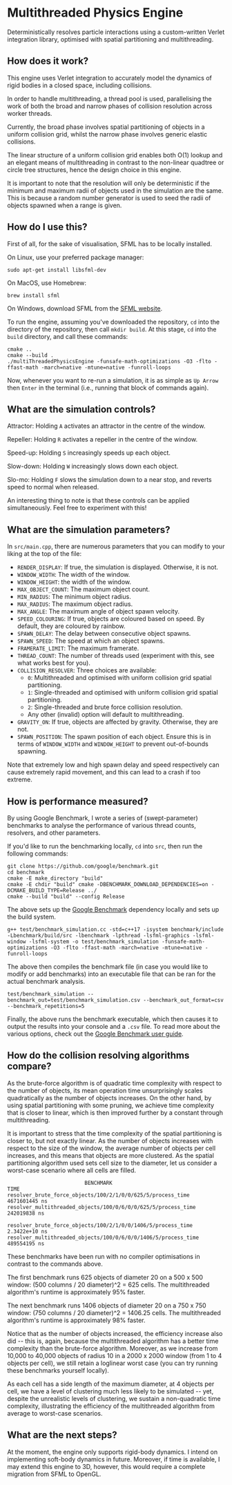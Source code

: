 # Multithreaded Physics Engine

Deterministically resolves particle interactions using a custom-written Verlet integration library, optimised with spatial partitioning and multithreading.

## How does it work?

This engine uses Verlet integration to accurately model the dynamics of rigid bodies in a closed space, including collisions.

In order to handle multithreading, a thread pool is used, parallelising the work of both the broad and narrow phases of collision resolution across worker threads.

Currently, the broad phase involves spatial partitioning of objects in a uniform collision grid, whilst the narrow phase involves generic elastic collisions.

The linear structure of a uniform collision grid enables both O(1) lookup and an elegant means of multithreading in contrast to the non-linear quadtree or circle tree structures, hence the design choice in this engine.

It is important to note that the resolution will only be deterministic if the minimum and maximum radii of objects used in the simulation are the same. This is because a random number generator is used to seed the radii of objects spawned when a range is given.

## How do I use this?

First of all, for the sake of visualisation, SFML has to be locally installed.

On Linux, use your preferred package manager:
```
sudo apt-get install libsfml-dev
```

On MacOS, use Homebrew:
```
brew install sfml
```

On Windows, download SFML from the [SFML website](https://www.sfml-dev.org/download.php).

To run the engine, assuming you've downloaded the repository, `cd` into the directory of the repository, then call `mkdir build`. At this stage, `cd` into the `build` directory, and call these commands:

```
cmake ..
cmake --build .
./multiThreadedPhysicsEngine -funsafe-math-optimizations -O3 -flto -ffast-math -march=native -mtune=native -funroll-loops
```

Now, whenever you want to re-run a simulation, it is as simple as `Up Arrow` then `Enter` in the terminal (i.e., running that block of commands again).

## What are the simulation controls?

Attractor: Holding `A` activates an attractor in the centre of the window.

Repeller: Holding `R` activates a repeller in the centre of the window.

Speed-up: Holding `S` increasingly speeds up each object.

Slow-down: Holding `W` increasingly slows down each object.

Slo-mo: Holding `F` slows the simulation down to a near stop, and reverts speed to normal when released.

An interesting thing to note is that these controls can be applied simultaneously. Feel free to experiment with this!

## What are the simulation parameters?

In `src/main.cpp`, there are numerous parameters that you can modify to your liking at the top of the file:
- `RENDER_DISPLAY`: If true, the simulation is displayed. Otherwise, it is not.
- `WINDOW_WIDTH`: The width of the window.
- `WINDOW_HEIGHT`: the width of the window.
- `MAX_OBJECT_COUNT`: The maximum object count.
- `MIN_RADIUS`: The minimum object radius.
- `MAX_RADIUS`: The maximum object radius.
- `MAX_ANGLE`: The maximum angle of object spawn velocity.
- `SPEED_COLOURING`: If true, objects are coloured based on speed. By default, they are coloured by rainbow.
- `SPAWN_DELAY`: The delay between consecutive object spawns.
- `SPAWN_SPEED`: The speed at which an object spawns.
- `FRAMERATE_LIMIT`: The maximum framerate.
- `THREAD_COUNT`: The number of threads used (experiment with this, see what works best for you).
- `COLLISION_RESOLVER`: Three choices are available:
    - `0`: Multithreaded and optimised with uniform collision grid spatial partitioning.
    - `1`: Single-threaded and optimised with uniform collision grid spatial partitioning.
    - `2`: Single-threaded and brute force collision resolution.
    - Any other (invalid) option will default to multithreading.
- `GRAVITY_ON`: If true, objects are affected by gravity. Otherwise, they are not.
- `SPAWN_POSITION`: The spawn position of each object. Ensure this is in terms of `WINDOW_WIDTH` and `WINDOW_HEIGHT` to prevent out-of-bounds spawning.

Note that extremely low and high spawn delay and speed respectively can cause extremely rapid movement, and this can lead to a crash if too extreme.

## How is performance measured?

By using Google Benchmark, I wrote a series of (swept-parameter) benchmarks to analyse the performance of various thread counts, resolvers, and other parameters.

If you'd like to run the benchmarking locally, `cd` into `src`, then run the following commands:

```
git clone https://github.com/google/benchmark.git
cd benchmark
cmake -E make_directory "build"
cmake -E chdir "build" cmake -DBENCHMARK_DOWNLOAD_DEPENDENCIES=on -DCMAKE_BUILD_TYPE=Release ../
cmake --build "build" --config Release
```
The above sets up the [Google Benchmark](https://github.com/google/benchmark/tree/main) dependency locally and sets up the build system.

```
g++ test/benchmark_simulation.cc -std=c++17 -isystem benchmark/include -Lbenchmark/build/src -lbenchmark -lpthread -lsfml-graphics -lsfml-window -lsfml-system -o test/benchmark_simulation -funsafe-math-optimizations -O3 -flto -ffast-math -march=native -mtune=native -funroll-loops
```
The above then compiles the benchmark file (in case you would like to modify or add benchmarks) into an executable file that can be ran for the actual benchmark analysis.


```
test/benchmark_simulation --benchmark_out=test/benchmark_simulation.csv --benchmark_out_format=csv --benchmark_repetitions=5
```
Finally, the above runs the benchmark executable, which then causes it to output the results into your console and a `.csv` file. To read more about the various options, check out the [Google Benchmark user guide](https://github.com/google/benchmark/blob/main/docs/user_guide.md).

## How do the collision resolving algorithms compare?

As the brute-force algorithm is of quadratic time complexity with respect to the number of objects, its mean operation time unsurprisingly scales quadratically as the number of objects increases. On the other hand, by using spatial partitioning with some pruning, we achieve time complexity that is closer to linear, which is then improved further by a constant through multithreading.

It is important to stress that the time complexity of the spatial partitioning is closer to, but not exactly linear. As the number of objects increases with respect to the size of the window, the average number of objects per cell increases, and this means that objects are more clustered. As the spatial partitioning algorithm used sets cell size to the diameter, let us consider a worst-case scenario where all cells are filled.

```
                         BENCHMARK                                    TIME
resolver_brute_force_objects/100/2/1/0/0/625/5/process_time       4671601445 ns   
resolver_multithreaded_objects/100/0/6/0/0/625/5/process_time      242019838 ns    

resolver_brute_force_objects/100/2/1/0/0/1406/5/process_time      2.3422e+10 ns  
resolver_multithreaded_objects/100/0/6/0/0/1406/5/process_time     489554195 ns   
```
These benchmarks have been run with no compiler optimisations in contrast to the commands above.

The first benchmark runs 625 objects of diameter 20 on a 500 x 500 window: (500 columns / 20 diameter)^2 = 625 cells. The multithreaded algorithm's runtime is approximately 95% faster.

The next benchmark runs 1406 objects of diameter 20 on a 750 x 750 window: (750 columns / 20 diameter)^2 = 1406.25 cells. The multithreaded algorithm's runtime is approximately 98% faster.

Notice that as the number of objects increased, the efficiency increase also did -- this is, again, because the multithreaded algorithm has a better time complexity than the brute-force algorithm. Moreover, as we increase from 10,000 to 40,000 objects of radius 10 in a 2000 x 2000 window (from 1 to 4 objects per cell), we still retain a loglinear worst case (you can try running these benchmarks yourself locally).

As each cell has a side length of the maximum diameter, at 4 objects per cell, we have a level of clustering much less likely to be simulated -- yet, despite the unrealistic levels of clustering, we sustain a non-quadratic time complexity, illustrating the efficiency of the multithreaded algorithm from average to worst-case scenarios.

## What are the next steps?

At the moment, the engine only supports rigid-body dynamics. I intend on implementing soft-body dynamics in future. Moreover, if time is available, I may extend this engine to 3D, however, this would require a complete migration from SFML to OpenGL.
